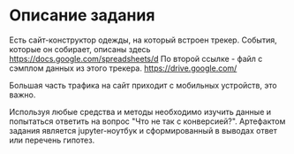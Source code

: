 # Описание задания 

Есть сайт-конструктор одежды, на который встроен трекер.
События, которые он собирает, описаны здесь https://docs.google.com/spreadsheets/d
По второй ссылке - файл с сэмплом данных из этого трекера. https://drive.google.com/

Большая часть трафика на сайт приходит с мобильных устройств, это важно. 

Используя любые средства и методы необходимо изучить данные и попытаться ответить на вопрос "Что не так с конверсией?". Артефактом задания является jupyter-ноутбук и сформированный в выводах ответ или перечень гипотез.

